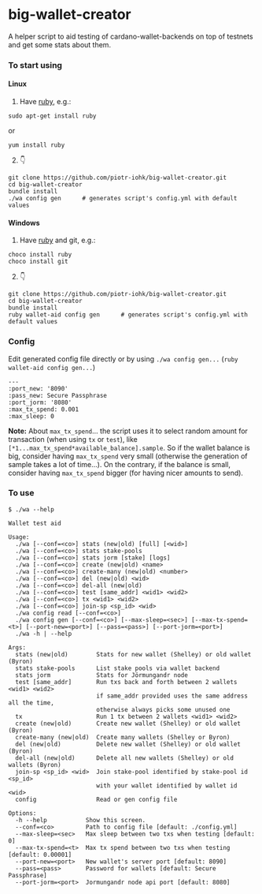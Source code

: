 # big-wallet-creator

A helper script to aid testing of cardano-wallet-backends on top of testnets and get some stats about them.

### To start using

#### Linux

1. Have [ruby](https://www.ruby-lang.org/en/downloads/), e.g.:

```
sudo apt-get install ruby
```
or
```
yum install ruby
```
2. :point_down:
```
git clone https://github.com/piotr-iohk/big-wallet-creator.git
cd big-wallet-creator
bundle install
./wa config gen      # generates script's config.yml with default values
```

#### Windows
1. Have [ruby](https://www.ruby-lang.org/en/downloads/) and git, e.g.:
```
choco install ruby
choco install git
```
2. :point_down:
```
git clone https://github.com/piotr-iohk/big-wallet-creator.git
cd big-wallet-creator
bundle install
ruby wallet-aid config gen      # generates script's config.yml with default values
```

### Config
Edit generated config file directly or by using `./wa config gen...` (`ruby wallet-aid config gen...`)
```
---
:port_new: '8090'
:pass_new: Secure Passphrase
:port_jorm: '8080'
:max_tx_spend: 0.001
:max_sleep: 0
```
**Note:** About `max_tx_spend`... the script uses it to select random amount for transaction (when using `tx` or `test`), like `[*1...max_tx_spend*available_balance].sample`. So if the wallet balance is big, consider having `max_tx_spend` very small (otherwise the generation of sample takes a lot of time...). On the contrary, if the balance is small, consider having `max_tx_spend` bigger (for having nicer amounts to send).

### To use

```
$ ./wa --help

Wallet test aid

Usage:
  ./wa [--conf=<co>] stats (new|old) [full] [<wid>]
  ./wa [--conf=<co>] stats stake-pools
  ./wa [--conf=<co>] stats jorm [stake] [logs]
  ./wa [--conf=<co>] create (new|old) <name>
  ./wa [--conf=<co>] create-many (new|old) <number>
  ./wa [--conf=<co>] del (new|old) <wid>
  ./wa [--conf=<co>] del-all (new|old)
  ./wa [--conf=<co>] test [same_addr] <wid1> <wid2> 
  ./wa [--conf=<co>] tx <wid1> <wid2>
  ./wa [--conf=<co>] join-sp <sp_id> <wid>  
  ./wa config read [--conf=<co>]
  ./wa config gen [--conf=<co>] [--max-sleep=<sec>] [--max-tx-spend=<t>] [--port-new=<port>] [--pass=<pass>] [--port-jorm=<port>] 
  ./wa -h | --help

Args:
  stats (new|old)        Stats for new wallet (Shelley) or old wallet (Byron)
  stats stake-pools      List stake pools via wallet backend
  stats jorm             Stats for Jörmungandr node
  test [same_addr]       Run txs back and forth between 2 wallets <wid1> <wid2>
                         if same_addr provided uses the same address all the time, 
                         otherwise always picks some unused one
  tx                     Run 1 tx between 2 wallets <wid1> <wid2>
  create (new|old)       Create new wallet (Shelley) or old wallet (Byron)
  create-many (new|old)  Create many wallets (Shelley or Byron)
  del (new|old)          Delete new wallet (Shelley) or old wallet (Byron)
  del-all (new|old)      Delete all new wallets (Shelley) or old wallets (Byron)
  join-sp <sp_id> <wid>  Join stake-pool identified by stake-pool id <sp_id> 
                         with your wallet identified by wallet id <wid>
  config                 Read or gen config file
  
Options:
  -h --help           Show this screen. 
  --conf=<co>         Path to config file [default: ./config.yml]
  --max-sleep=<sec>   Max sleep between two txs when testing [default: 0]
  --max-tx-spend=<t>  Max tx spend between two txs when testing [default: 0.00001]
  --port-new=<port>   New wallet's server port [default: 8090]
  --pass=<pass>       Password for wallets [default: Secure Passphrase]
  --port-jorm=<port>  Jormungandr node api port [default: 8080]

  ```
